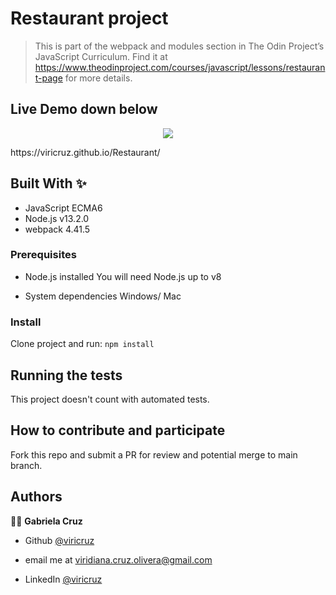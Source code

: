 # Restaurant project


> This is part of the webpack and modules section in The Odin Project’s JavaScript Curriculum. Find it at https://www.theodinproject.com/courses/javascript/lessons/restaurant-page for more details.


## Live Demo down below
<p align="center">
  <img src="https://media.giphy.com/media/YMw9IbVO7kEThCQvJj/giphy.gif">
</p>
<p>https://viricruz.github.io/Restaurant/</p>

## Built With ✨

- JavaScript ECMA6
- Node.js v13.2.0
- webpack 4.41.5


### Prerequisites
* Node.js installed
You will need Node.js up to v8

* System dependencies
Windows/ Mac


### Install
Clone project and run:
`npm install`

## Running the tests
This project doesn't count with automated tests.

## How to contribute and participate
Fork this repo and submit a PR for review and potential merge to main branch.


## Authors

👨‍💻 **Gabriela Cruz**

- Github [@viricruz](https://github.com/ViriCruz/)

- email me at viridiana.cruz.olivera@gmail.com

- LinkedIn [@viricruz](https://www.linkedin.com/in/viricruz/)
